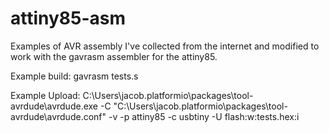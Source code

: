 # attiny85-asm

Examples of AVR assembly I've collected from the internet and modified to work with the gavrasm assembler for the attiny85.

Example build:
gavrasm tests.s

Example Upload:
C:\Users\jacob\.platformio\packages\tool-avrdude\avrdude.exe -C "C:\Users\jacob\.platformio\packages\tool-avrdude\avrdude.conf" -v -p attiny85 -c usbtiny -U flash:w:tests.hex:i
